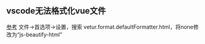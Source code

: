 ## vscode无法格式化vue文件
[参考](https://blog.csdn.net/u014054437/article/details/79980691)
文件->首选项->设置，搜索 vetur.format.defaultFormatter.html，将none修改为“js-beautify-html”